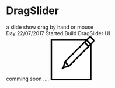 # DragSlider
a slide show drag by hand or mouse 
<br>
Day 22/07/2017 Started Build DragSlider UI
<br>
comming soon ....
![alt text](img/edit.svg)
